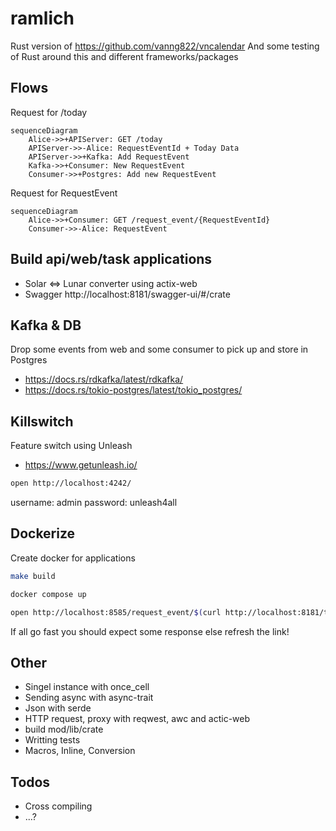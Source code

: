 # ramlich
Rust version of https://github.com/vanng822/vncalendar
And some testing of Rust around this and different frameworks/packages

## Flows
Request for /today

```mermaid
sequenceDiagram
    Alice->>+APIServer: GET /today
    APIServer->>-Alice: RequestEventId + Today Data
    APIServer->>+Kafka: Add RequestEvent
    Kafka->>+Consumer: New RequestEvent
    Consumer->>+Postgres: Add new RequestEvent
```

Request for RequestEvent

```mermaid
sequenceDiagram
    Alice->>+Consumer: GET /request_event/{RequestEventId}
    Consumer->>-Alice: RequestEvent
```

## Build api/web/task applications
- Solar <=> Lunar converter using actix-web
- Swagger http://localhost:8181/swagger-ui/#/crate

## Kafka & DB
Drop some events from web and some consumer to pick up and store in Postgres
- https://docs.rs/rdkafka/latest/rdkafka/
- https://docs.rs/tokio-postgres/latest/tokio_postgres/

## Killswitch
Feature switch using Unleash
- https://www.getunleash.io/

```bash
open http://localhost:4242/
```
username: admin
password: unleash4all

## Dockerize
Create docker for applications

```bash
make build
```

```bash
docker compose up
```


```bash
open http://localhost:8585/request_event/$(curl http://localhost:8181/today | jq -r .meta.request_event_id)
```
If all go fast you should expect some response else refresh the link!

## Other
- Singel instance with once_cell
- Sending async with async-trait
- Json with serde
- HTTP request, proxy with reqwest, awc and actic-web
- build mod/lib/crate
- Writting tests
- Macros, Inline, Conversion


## Todos
- Cross compiling
- ...?